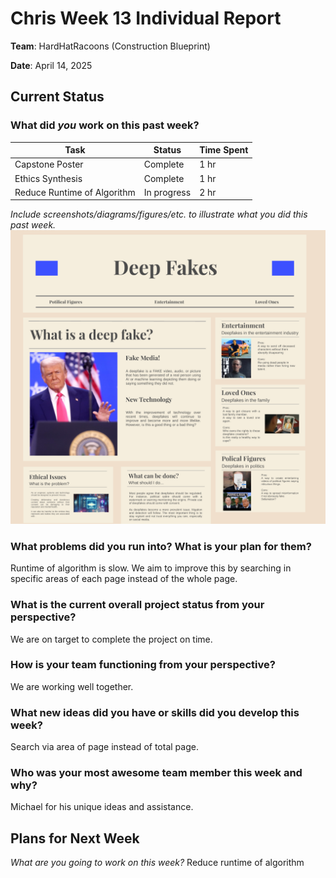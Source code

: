 # Chris Week 13 Individual Report

**Team**: HardHatRacoons (Construction Blueprint)

**Date**: April 14, 2025

## Current Status

### What did _you_ work on this past week?

| Task | Status | Time Spent |
| ---- | ------ | ---------- |
| Capstone Poster     |  Complete      |   1 hr         |
| Ethics Synthesis     | Complete       |   1 hr         |
| Reduce Runtime of Algorithm     |  In progress      |   2 hr         |

_Include screenshots/diagrams/figures/etc. to illustrate what you did this past week._
![Prezi](images/chris.png)

### What problems did you run into? What is your plan for them?
Runtime of algorithm is slow. We aim to improve this by searching in specific areas of each page instead of the whole page.

### What is the current overall project status from your perspective? 
We are on target to complete the project on time.


### How is your team functioning from your perspective?
We are working well together.


### What new ideas did you have or skills did you develop this week?
Search via area of page instead of total page.

### Who was your most awesome team member this week and why?
Michael for his unique ideas and assistance.

## Plans for Next Week

_What are you going to work on this week?_
Reduce runtime of algorithm